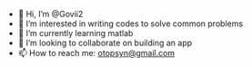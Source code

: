 - 👋 Hi, I’m @Govii2
- 👀 I’m interested in writing codes to solve common problems
- 🌱 I’m currently learning matlab
- 💞️ I’m looking to collaborate on building an app
- 📫 How to reach me: otopsyn@gmail.com 

<!---
Govii2/Govii2 is a ✨ special ✨ repository because its `README.md` (this file) appears on your GitHub profile.
You can click the Preview link to take a look at your changes.
--->
